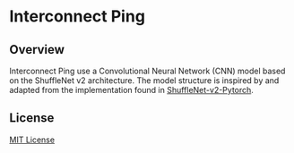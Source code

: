 # Interconnect Ping

## Overview
Interconnect Ping use a Convolutional Neural Network (CNN) model based on the ShuffleNet v2 architecture. The model structure is inspired by and adapted from the implementation found in [ShuffleNet-v2-Pytorch](https://github.com/ZhuYun97/ShuffleNet-v2-Pytorch/).

## License
[MIT License](LICENSE)
